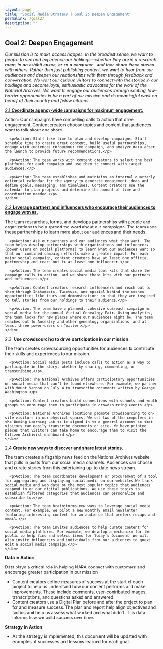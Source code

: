 ```yaml
---
layout: page
title: "Social Media Strategy | Goal 2: Deepen Engagement"
permalink: /goal2/
description: ""
---
```


## Goal 2: Deepen Engagement

<em>Our mission is to make access happen. In the broadest sense, we want to people to see and experience our holdings—whether they are in a research room, in an exhibit space, or on a computer—and then share these stories with others. Rather than just publishing content, we want to hear from our audiences and deepen our </em><em>relationships with them through feedback and conversation. We want our curious visitors to connect with the stories in our holdings and become loyal, enthusiastic advocates for the work of the National Archives. We want to engage our audiences through exciting, low-barrier opportunities to be a part of our mission and do meaningful work on behalf of their country and fellow citizens. </em>

<div class="panel-group" id="accordion">

<div class="panel panel-default">
  <div class="panel-heading">
    <div class="panel-title">
      <a data-toggle="collapse" data-parent="#accordion" href="#collapse1"  class="in">
        2.1 <strong>Coordinate agency-wide campaigns for maximum engagement. </strong>
      </a>
    </div>
  </div>
  <div id="collapse1" class="panel-collapse collapse in">
    <div class="panel-body">
      <p>Action: Our campaigns have compelling calls to action that drive engagement. Content creators choose topics and content that audiences want to talk about and share.</p>

      <p>Action: Staff take time to plan and develop campaigns. Staff schedule time to create great content, build useful partnerships, engage with audiences throughout the campaign, and analyze data after the launch to provide future recommendations.</p>

      <p>Action: The team works with content creators to select the best platforms for each campaign and use them to connect with target audiences.</p>

      <p>Action: The team establishes and maintains an internal quarterly editorial calendar for the agency to generate engagement ideas and define goals, messaging, and timelines. Content creators use the calendar to plan projects and determine the amount of time and coordination needed.</p>
    </div>
  </div>
</div>




<div class="panel panel-default">
  <div class="panel-heading">
    <div class="panel-title">
      <a data-toggle="collapse" data-parent="#accordion" href="#collapse2">
      2.2 <strong>Leverage partners and influencers who encourage their audiences to engage with us. </strong>
      </a>
    </div>
  </div>
  <div id="collapse2" class="panel-collapse collapse">
    <div class="panel-body">
      <p>The team researches, forms, and develops partnerships with people and organizations to help spread the word about our campaigns. The team uses these partnerships to learn more about our audiences and their needs.</p>

      <p>Action: Ask our partners and our audiences what they want. The team helps develop partnerships with organizations and influencers (power users on social platforms) to learn what our audiences want so that our combined campaign efforts make a greater impact. For each major social campaign, content creators have at least one official partnership and reach out to at least one influencer.</p>

      <p>Action: The team creates social media tool kits that share the campaign calls to action, and we share these kits with our partners and influencers.</p>

      <p>Action: Content creators research influencers and reach out to them through Instameets, Tweetups, and special behind-the-scenes opportunities like tours and demonstrations so that they are inspired to tell stories from our holdings to their audience.</p>

      <p>Action: The team have a planned, cohesive outreach campaign on social media for the annual Virtual Genealogy Fair. Using analytics, the team looks for new places where our audiences might be. The team reaches out to Ancestry and other genealogy organizations, and at least three power-users on Twitter.</p>
    </div>
  </div>
</div>



<div class="panel panel-default">
  <div class="panel-heading">
    <div class="panel-title">
      <a data-toggle="collapse" data-parent="#accordion" href="#collapse3">
      2.3 &nbsp;<strong>Use crowdsourcing to drive participation in our mission. </strong>
      </a>
    </div>
  </div>
  <div id="collapse3" class="panel-collapse collapse">
    <div class="panel-body">
      <p>The team creates crowdsourcing opportunities for audiences to contribute their skills and experiences to our mission.</p>

      <p>Action: Social media posts include calls to action as a way to participate in the story, whether by sharing, commenting, or transcribing.</p>

      <p>Action: The National Archives offers participatory opportunities on social media that can’t be found elsewhere. For example, we partner with Mount Vernon on July 4 to transcribe documents written by George Washington.</p>

      <p>Action: Content creators build connections with schools and youth groups to encourage them to participate in crowdsourcing events.</p>

      <p>Action: National Archives locations promote crowdsourcing to on-site visitors in our physical spaces. We set two of the computers in the Boeing Learning Lab to be signed in to a general account so that visitors can easily transcribe documents on site. We have printed pieces that visitors can take home to encourage them to visit the Citizen Archivist dashboard.</p>
    </div>
  </div>
</div>




<div class="panel panel-default">
  <div class="panel-heading">
    <div class="panel-title">
      <a data-toggle="collapse" data-parent="#accordion" href="#collapse4">
      2.4 <strong>Create new ways to discover and share latest stories.</strong>
      </a>
    </div>
  </div>
  <div id="collapse4" class="panel-collapse collapse">
    <div class="panel-body">
      <p>The team creates a flagship news feed on the National Archives website that pulls in posts from our social media channels. Audiences can choose and curate stories from this entertaining up-to-date news stream.</p>

      <p>Action: The team coordinates development or procurement of a tool for aggregating and displaying social media on our websites.We track social media and web data on the most popular topics that audiences respond to on our digital publications. We use these topics to establish filtered categories that audiences can personalize and subscribe to.</p>

      <p>Action: The team brainstorms new ways to leverage social media content. For example, we pilot a new monthly email newsletter featuring interesting content for an audience that prefers recaps and email.</p>

      <p>Action: The team invites audiences to help curate content for social media platforms. For example, we develop a mechanism for the public to help find and select items for Today’s Document. We will also invite influencers and individuals from our audiences to guest edit a social media campaign.</p>
    </div>
  </div>
</div>



</div>
<strong>Data in Action</strong>

Data plays a critical role in helping NARA connect with customers and encourage greater participation in our mission.

<ul>
  <li>
  Content creators define measures of success at the start of each project to help us understand how our content performs and make improvements. These include comments, user-contributed images, transcriptions, and questions asked and answered.
  </li>
  <li>
  Content creators use a Digital Plan before and after the project to plan for and measure success. The plan and report help align objectives and tactics and help us assess what worked and what didn’t. This data informs how we build success over time.
  </li>
</ul>

<strong>Strategy in Action</strong>

<ul>
  <li>As the strategy is implemented, this document will be updated with examples of successes and lessons learned for each goal.</li>
</ul>
